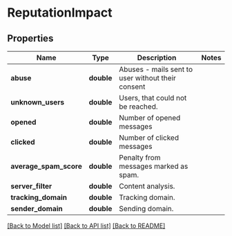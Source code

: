# ReputationImpact

## Properties
Name | Type | Description | Notes
------------ | ------------- | ------------- | -------------
**abuse** | **double** | Abuses - mails sent to user without their consent | 
**unknown_users** | **double** | Users, that could not be reached. | 
**opened** | **double** | Number of opened messages | 
**clicked** | **double** | Number of clicked messages | 
**average_spam_score** | **double** | Penalty from messages marked as spam. | 
**server_filter** | **double** | Content analysis. | 
**tracking_domain** | **double** | Tracking domain. | 
**sender_domain** | **double** | Sending domain. | 

[[Back to Model list]](../README.md#documentation-for-models) [[Back to API list]](../README.md#documentation-for-api-endpoints) [[Back to README]](../README.md)


